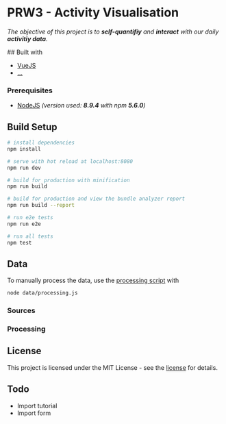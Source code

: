 # PRW3 - Activity Visualisation
_The objective of this project is to **self-quantifiy** and **interact** with our daily **activitiy data**._   

## Built with   
* [VueJS](https://vuejs.org/)  
* [...]()  

### Prerequisites  
* [NodeJS](https://nodejs.org/en/) _(version used: **8.9.4** with npm **5.6.0**)_ 
## Build Setup

``` bash
# install dependencies
npm install

# serve with hot reload at localhost:8080
npm run dev

# build for production with minification
npm run build

# build for production and view the bundle analyzer report
npm run build --report

# run e2e tests
npm run e2e

# run all tests
npm test
```

## Data
To manually process the data, use the [processing script](data/processing.js) with  
```bash
node data/processing.js  
```

### Sources

### Processing

## License
This project is licensed under the MIT License - see the [license](license) for details.

## Todo
* Import tutorial
* Import form 
